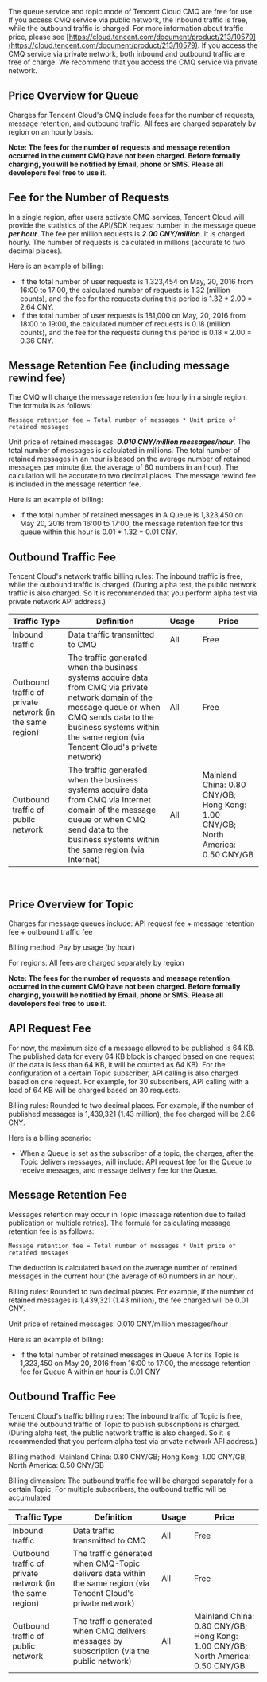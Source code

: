 The queue service and topic mode of Tencent Cloud CMQ are free for use. If you access CMQ service via public network, the inbound traffic is free, while the outbound traffic is charged. For more information about traffic price, please see  [https://cloud.tencent.com/document/product/213/10579](https://cloud.tencent.com/document/product/213/10579). If you access the CMQ service via private network, both inbound and outbound traffic are free of charge. We recommend that you access the CMQ service via private network.
 
## Price Overview for Queue

Charges for Tencent Cloud's CMQ include fees for the number of requests, message retention, and outbound traffic. All fees are charged separately by region on an hourly basis.

**Note: The fees for the number of requests and message retention occurred in the current CMQ have not been charged. Before formally charging, you will be notified by Email, phone or SMS. Please all developers feel free to use it.**


## Fee for the Number of Requests

In a single region, after users activate CMQ services, Tencent Cloud will provide the statistics of the API/SDK request number in the message queue ***per hour***. The fee per million requests is ***2.00 CNY/million***. It is charged hourly. The number of requests is calculated in millions (accurate to two decimal places).

Here is an example of billing:

- If the total number of user requests is 1,323,454 on May, 20, 2016 from 16:00 to 17:00, the calculated number of requests is 1.32 (million counts), and the fee for the requests during this period is 1.32 * 2.00 = 2.64 CNY.
- If the total number of user requests is 181,000 on May, 20, 2016 from 18:00 to 19:00, the calculated number of requests is 0.18 (million counts), and the fee for the requests during this period is 0.18 * 2.00 = 0.36 CNY.

## Message Retention Fee (including message rewind fee)

The CMQ will charge the message retention fee hourly in a single region. The formula is as follows:

```
Message retention fee = Total number of messages * Unit price of retained messages
```

Unit price of retained messages: ***0.010 CNY/million messages/hour***. The total number of messages is calculated in millions. The total number of retained messages in an hour is based on the average number of retained messages per minute (i.e. the average of 60 numbers in an hour). The calculation will be accurate to two decimal places. The message rewind fee is included in the message retention fee.

Here is an example of billing: 
- If the total number of retained messages in A Queue is 1,323,450 on May 20, 2016 from 16:00 to 17:00, the message retention fee for this queue within this hour is 0.01 * 1.32 = 0.01 CNY.

## Outbound Traffic Fee

Tencent Cloud's network traffic billing rules: The inbound traffic is free, while the outbound traffic is charged. (During alpha test, the public network traffic is also charged. So it is recommended that you perform alpha test via private network API address.)

| Traffic Type | Definition | Usage | Price |
|---------|---------|---------|---------|
| Inbound traffic | Data traffic transmitted to CMQ | All | Free |
| Outbound traffic of private network (in the same region) | The traffic generated when the business systems acquire data from CMQ via private network domain of the message queue or when CMQ sends data to the business systems within the same region (via Tencent Cloud's private network) | All | Free |
| Outbound traffic of public network | The traffic generated when the business systems acquire data from CMQ via Internet domain of the message queue or when CMQ send data to the business systems within the same region (via Internet)| All | Mainland China: 0.80 CNY/GB; Hong Kong: 1.00 CNY/GB; North America: 0.50 CNY/GB |
 
## Price Overview for Topic

Charges for message queues include: API request fee + message retention fee + outbound traffic fee

Billing method: Pay by usage (by hour)

For regions: All fees are charged separately by region


**Note: The fees for the number of requests and message retention occurred in the current CMQ have not been charged. Before formally charging, you will be notified by Email, phone or SMS. Please all developers feel free to use it.**



## API Request Fee
For now, the maximum size of a message allowed to be published is 64 KB. The published data for every 64 KB block is charged based on one request (if the data is less than 64 KB, it will be counted as 64 KB). For the configuration of a certain Topic subscriber, API calling is also charged based on one request. For example, for 30 subscribers, API calling with a load of 64 KB will be charged based on 30 requests.

Billing rules: Rounded to two decimal places. For example, if the number of published messages is 1,439,321 (1.43 million), the fee charged will be 2.86 CNY.

Here is a billing scenario: 
- When a Queue is set as the subscriber of a topic, the charges, after the Topic delivers messages, will include: API request fee for the Queue to receive messages, and message delivery fee for the Queue.

## Message Retention Fee
Messages retention may occur in Topic (message retention due to failed publication or multiple retries). The formula for calculating message retention fee is as follows: 
```
Message retention fee = Total number of messages * Unit price of retained messages
```
The deduction is calculated based on the average number of retained messages in the current hour (the average of 60 numbers in an hour).

Billing rules: Rounded to two decimal places. For example, if the number of retained messages is 1,439,321 (1.43 million), the fee charged will be 0.01 CNY.

Unit price of retained messages: 0.010 CNY/million messages/hour

Here is an example of billing: 
- If the total number of retained messages in Queue A for its Topic is 1,323,450 on May 20, 2016 from 16:00 to 17:00, the message retention fee for Queue A within an hour is 0.01 CNY

## Outbound Traffic Fee

Tencent Cloud's traffic billing rules: The inbound traffic of Topic is free, while the outbound traffic of Topic to publish subscriptions is charged. (During alpha test, the public network traffic is also charged. So it is recommended that you perform alpha test via private network API address.)


Billing method: Mainland China: 0.80 CNY/GB; Hong Kong: 1.00 CNY/GB; North America: 0.50 CNY/GB

Billing dimension: The outbound traffic fee will be charged separately for a certain Topic. For multiple subscribers, the outbound traffic will be accumulated

| Traffic Type | Definition | Usage | Price |
|---------|---------|---------|---------|
| Inbound traffic | Data traffic transmitted to CMQ | All | Free |
| Outbound traffic of private network (in the same region) | The traffic generated when CMQ-Topic delivers data within the same region (via Tencent Cloud's private network) | All | Free |
| Outbound traffic of public network | The traffic generated when CMQ delivers messages by subscription (via the public network) | All | Mainland China: 0.80 CNY/GB; Hong Kong: 1.00 CNY/GB; North America: 0.50 CNY/GB |










